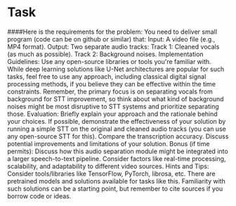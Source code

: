 # Task
####Here is the requirements for the problem:
You need to deliver small program (code can be on github or similar) that:
Input: A video file (e.g., MP4 format).
Output: Two separate audio tracks:
Track 1: Cleaned vocals (as much as possible).
Track 2: Background noises.
Implementation Guidelines:
Use any open-source libraries or tools you're familiar with.
While deep learning solutions like U-Net architectures are popular for such tasks, feel free to use any approach, including classical digital signal processing methods, if you believe they can be effective within the time constraints.
Remember, the primary focus is on separating vocals from background for STT improvement, so think about what kind of background noises might be most disruptive to STT systems and prioritize separating those.
Evaluation:
Briefly explain your approach and the rationale behind your choices.
If possible, demonstrate the effectiveness of your solution by running a simple STT on the original and cleaned audio tracks (you can use any open-source STT for this). Compare the transcription accuracy.
Discuss potential improvements and limitations of your solution.
Bonus (if time permits):
Discuss how this audio separation module might be integrated into a larger speech-to-text pipeline. Consider factors like real-time processing, scalability, and adaptability to different video sources.
Hints and Tips:
Consider tools/libraries like TensorFlow, PyTorch, librosa, etc.
There are pretrained models and solutions available for tasks like this. Familiarity with such solutions can be a starting point, but remember to cite sources if you borrow code or ideas.
